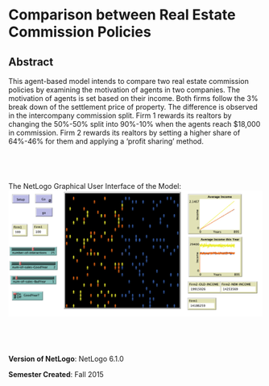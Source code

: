 # Comparison between Real Estate Commission Policies


## Abstract
This agent-based model intends to compare two real estate commission policies by examining the motivation of agents in two companies. The motivation of agents is set based on their income. Both firms follow the 3% break down of the settlement price of property. The difference is observed in the intercompany commission split. Firm 1 rewards its realtors by changing the 50%-50% split into 90%-10% when the agents reach $18,000 in commission. Firm 2 rewards its realtors by setting a higher share of 64%-46% for them and applying a ‘profit sharing’ method. 

## &nbsp;
The NetLogo Graphical User Interface of the Model: 
![The NetLogo Graphical User Interface](GUI.png)

## &nbsp;

**Version of NetLogo**: NetLogo 6.1.0

**Semester Created**: Fall 2015

